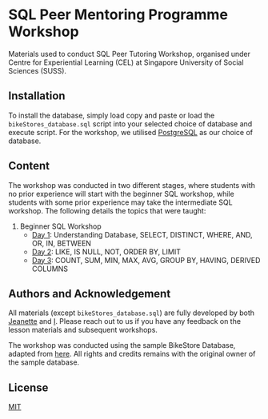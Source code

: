 # SQL Peer Mentoring Programme Workshop
Materials used to conduct SQL Peer Tutoring Workshop, organised under Centre for Experiential Learning (CEL) at Singapore University of Social Sciences (SUSS).

## Installation
To install the database, simply load copy and paste or load the `bikeStores_database.sql` script into your selected choice
of database and execute script. For the workshop, we utilised [PostgreSQL](https://www.postgresql.org) as our choice of database.

## Content
The workshop was conducted in two different stages, where students with no prior experience will start with the beginner SQL workshop, while students with some prior experience may take the intermediate SQL workshop. The following details the topics that were taught:

1. Beginner SQL Workshop
    - [Day 1](https://github.com/wtlow003/sql-peer-tutor-workshop/blob/main/SQL%20Beginner%20Workshop/sql_beginner_day1.pdf): Understanding Database, SELECT, DISTINCT, WHERE, AND, OR, IN, BETWEEN
    - [Day 2](https://github.com/wtlow003/sql-peer-tutor-workshop/blob/main/SQL%20Beginner%20Workshop/sql_beginner_day2.pdf): LIKE, IS NULL, NOT, ORDER BY, LIMIT
    - [Day 3](https://github.com/wtlow003/sql-peer-tutor-workshop/blob/main/SQL%20Beginner%20Workshop/sql_beginner_day3.pdf): COUNT, SUM, MIN, MAX, AVG, GROUP BY, HAVING, DERIVED COLUMNS


## Authors and Acknowledgement
All materials (except `bikeStores_database.sql`) are fully developed by both [Jeanette](https://www.linkedin.com/in/jeanette-koh-872b64192/) and [I](https://www.linkedin.com/in/weitecklow/). Please reach out to us if you have any feedback on the lesson materials and subsequent workshops.

The workshop was conducted using the sample BikeStore Database, adapted from [here](https://www.sqlservertutorial.net/sql-server-sample-database/). All rights and credits remains with the original owner of the sample database.


## License
[MIT](https://github.com/wtlow003/sql-peer-tutor-workshop/blob/main/LICENSE)
